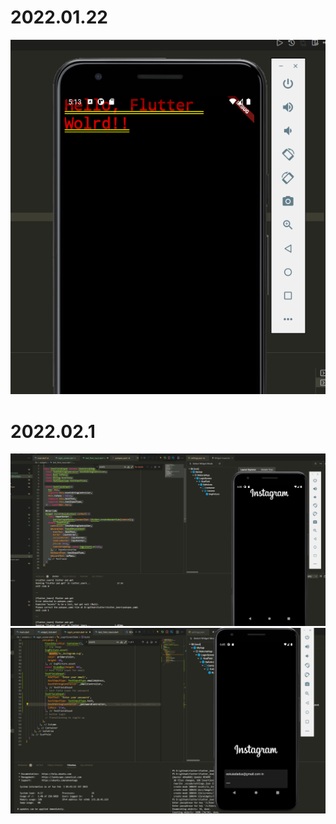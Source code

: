 # 2022.01.22

![2022.01.22](/docs/images/1.png)

# 2022.02.1

![2022.02.1](docs/images/instagram_1.png)
![2022.02.1](docs/images/instagram_2.png)